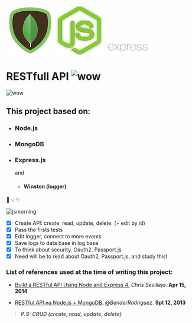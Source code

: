 ![mongo](https://github.com/dns2316/RESTfull-API/blob/master/mongo.png)
![node](https://github.com/dns2316/RESTfull-API/blob/master/node.png)
![express](https://github.com/dns2316/RESTfull-API/blob/master/express.png)

# RESTfull API ![wow](https://assets-cdn.github.com/images/icons/emoji/unicode/2728.png)
![wow](https://assets-cdn.github.com/images/icons/emoji/unicode/2728.png)
## This project based on:
* ### Node.js
* ### MongoDB
* ### Express.js
   and
   * #### Winston (logger)
🎉    💡   ✨

![jsmorning](https://cloud.githubusercontent.com/assets/18660182/22985912/9d9f0d22-f3b2-11e6-8338-303382982eef.jpg)

- [x] Create API: create, read, update, delete. (+ edit by id)
- [x] Pass the firsts tests
- [x] Edit logger, connect to more events
- [x] Save logs to data base in log base
- [x] To think about security. Oauth2, Passport.js
- [x] Need will be to read about Oauth2, Passport.js, and study this!

### List of references used at the time of writing this project:

* [Build a RESTful API Using Node and Express 4.](https://scotch.io/tutorials/build-a-restful-api-using-node-and-express-4) _Chris Sevilleja_. **Apr 15, 2014**

* [RESTful API на Node.js + MongoDB.](https://habrahabr.ru/post/193458) @_BenderRodriguez_. **Spt 12, 2013**

> **_P.S: CRUD (create, read, update, delete)_**

